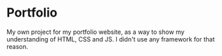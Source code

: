 # Portfolio
My own project for my portfolio website, as a way to show my understanding of HTML, CSS and JS. I didn't use any framework for that reason.
